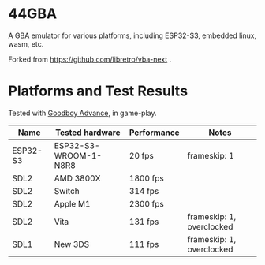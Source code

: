 # 44GBA

A GBA emulator for various platforms, including ESP32-S3, embedded linux, wasm, etc.

Forked from https://github.com/libretro/vba-next .

# Platforms and Test Results

Tested with [Goodboy Advance](https://www.gbadev.org/demos.php?showinfo=1486), in game-play.

| Name | Tested hardware | Performance | Notes |
| --- | --- | --- | --- |
| ESP32-S3 | ESP32-S3-WROOM-1-N8R8 | 20 fps | frameskip: 1 |
| SDL2 | AMD 3800X | 1800 fps | |
| SDL2 | Switch | 314 fps | |
| SDL2 | Apple M1 | 2300 fps | |
| SDL2 | Vita | 131 fps | frameskip: 1, overclocked |
| SDL1 | New 3DS |  111 fps | frameskip: 1, overclocked |
